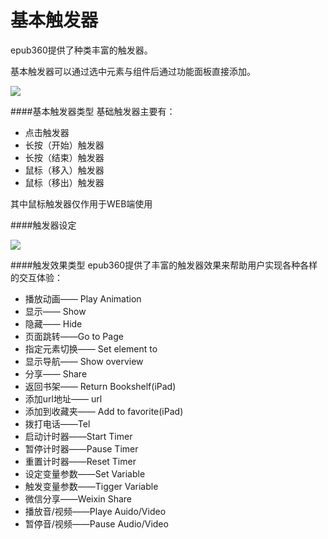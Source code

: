 # 基本触发器

epub360提供了种类丰富的触发器。

基本触发器可以通过选中元素与组件后通过功能面板直接添加。

![](http://qn.media.epub360.com/materials/origin/7e5240fc14b9ccf260c9f2418cb83688_origin.png)

####基本触发器类型
基础触发器主要有：

* 点击触发器
* 长按（开始）触发器
* 长按（结束）触发器
* 鼠标（移入）触发器
* 鼠标（移出）触发器

其中鼠标触发器仅作用于WEB端使用

####触发器设定

![](http://qn.media.epub360.com/materials/origin/599e2ca90a0dc63249fb7542be5cba7d_origin.png)


####触发效果类型
epub360提供了丰富的触发器效果来帮助用户实现各种各样的交互体验：

* 播放动画—— Play Animation
* 显示—— Show
* 隐藏—— Hide
* 页面跳转——Go to Page
* 指定元素切换—— Set element to
* 显示导航—— Show overview
* 分享—— Share
* 返回书架—— Return Bookshelf(iPad)
* 添加url地址—— url
* 添加到收藏夹—— Add to favorite(iPad)
* 拨打电话——Tel
* 启动计时器——Start Timer
* 暂停计时器——Pause Timer
* 重置计时器——Reset Timer
* 设定变量参数——Set Variable
* 触发变量参数——Tigger Variable
* 微信分享——Weixin Share
* 播放音/视频——Playe Auido/Video
* 暂停音/视频——Pause Audio/Video




